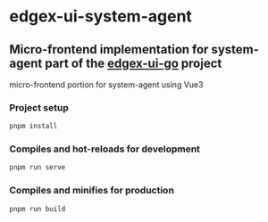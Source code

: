 # edgex-ui-system-agent

## Micro-frontend implementation for system-agent part of the [edgex-ui-go](https://github.com/edgexfoundry/edgex-ui-go) project

micro-frontend portion for system-agent using Vue3

### Project setup

``` bash
pnpm install
```

### Compiles and hot-reloads for development

``` bash
pnpm run serve
```

### Compiles and minifies for production

``` bash
pnpm run build
```
